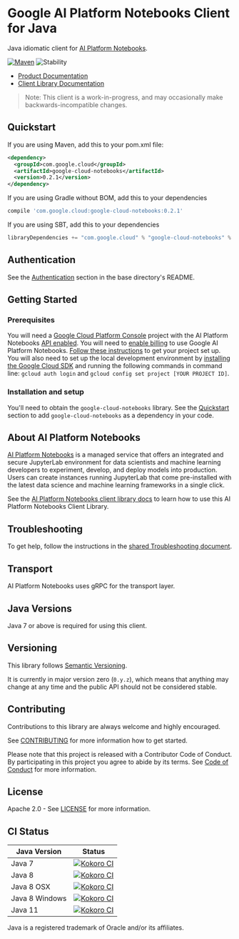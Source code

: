 # Google AI Platform Notebooks Client for Java

Java idiomatic client for [AI Platform Notebooks][product-docs].

[![Maven][maven-version-image]][maven-version-link]
![Stability][stability-image]

- [Product Documentation][product-docs]
- [Client Library Documentation][javadocs]

> Note: This client is a work-in-progress, and may occasionally
> make backwards-incompatible changes.

## Quickstart


If you are using Maven, add this to your pom.xml file:

```xml
<dependency>
  <groupId>com.google.cloud</groupId>
  <artifactId>google-cloud-notebooks</artifactId>
  <version>0.2.1</version>
</dependency>

```

If you are using Gradle without BOM, add this to your dependencies
```Groovy
compile 'com.google.cloud:google-cloud-notebooks:0.2.1'
```

If you are using SBT, add this to your dependencies
```Scala
libraryDependencies += "com.google.cloud" % "google-cloud-notebooks" % "0.2.1"
```

## Authentication

See the [Authentication][authentication] section in the base directory's README.

## Getting Started

### Prerequisites

You will need a [Google Cloud Platform Console][developer-console] project with the AI Platform Notebooks [API enabled][enable-api].
You will need to [enable billing][enable-billing] to use Google AI Platform Notebooks.
[Follow these instructions][create-project] to get your project set up. You will also need to set up the local development environment by
[installing the Google Cloud SDK][cloud-sdk] and running the following commands in command line:
`gcloud auth login` and `gcloud config set project [YOUR PROJECT ID]`.

### Installation and setup

You'll need to obtain the `google-cloud-notebooks` library.  See the [Quickstart](#quickstart) section
to add `google-cloud-notebooks` as a dependency in your code.

## About AI Platform Notebooks


[AI Platform Notebooks][product-docs] is a managed service that offers an integrated and secure JupyterLab environment for data scientists and machine learning developers to experiment, develop, and deploy models into production. Users can create instances running JupyterLab that come pre-installed with the latest data science and machine learning frameworks in a single click.

See the [AI Platform Notebooks client library docs][javadocs] to learn how to
use this AI Platform Notebooks Client Library.






## Troubleshooting

To get help, follow the instructions in the [shared Troubleshooting document][troubleshooting].

## Transport

AI Platform Notebooks uses gRPC for the transport layer.

## Java Versions

Java 7 or above is required for using this client.

## Versioning


This library follows [Semantic Versioning](http://semver.org/).


It is currently in major version zero (``0.y.z``), which means that anything may change at any time
and the public API should not be considered stable.

## Contributing


Contributions to this library are always welcome and highly encouraged.

See [CONTRIBUTING][contributing] for more information how to get started.

Please note that this project is released with a Contributor Code of Conduct. By participating in
this project you agree to abide by its terms. See [Code of Conduct][code-of-conduct] for more
information.

## License

Apache 2.0 - See [LICENSE][license] for more information.

## CI Status

Java Version | Status
------------ | ------
Java 7 | [![Kokoro CI][kokoro-badge-image-1]][kokoro-badge-link-1]
Java 8 | [![Kokoro CI][kokoro-badge-image-2]][kokoro-badge-link-2]
Java 8 OSX | [![Kokoro CI][kokoro-badge-image-3]][kokoro-badge-link-3]
Java 8 Windows | [![Kokoro CI][kokoro-badge-image-4]][kokoro-badge-link-4]
Java 11 | [![Kokoro CI][kokoro-badge-image-5]][kokoro-badge-link-5]

Java is a registered trademark of Oracle and/or its affiliates.

[product-docs]: https://cloud.google.com/ai-platform-notebooks
[javadocs]: https://googleapis.dev/java/google-cloud-notebooks/latest/index.html
[kokoro-badge-image-1]: http://storage.googleapis.com/cloud-devrel-public/java/badges/java-notebooks/java7.svg
[kokoro-badge-link-1]: http://storage.googleapis.com/cloud-devrel-public/java/badges/java-notebooks/java7.html
[kokoro-badge-image-2]: http://storage.googleapis.com/cloud-devrel-public/java/badges/java-notebooks/java8.svg
[kokoro-badge-link-2]: http://storage.googleapis.com/cloud-devrel-public/java/badges/java-notebooks/java8.html
[kokoro-badge-image-3]: http://storage.googleapis.com/cloud-devrel-public/java/badges/java-notebooks/java8-osx.svg
[kokoro-badge-link-3]: http://storage.googleapis.com/cloud-devrel-public/java/badges/java-notebooks/java8-osx.html
[kokoro-badge-image-4]: http://storage.googleapis.com/cloud-devrel-public/java/badges/java-notebooks/java8-win.svg
[kokoro-badge-link-4]: http://storage.googleapis.com/cloud-devrel-public/java/badges/java-notebooks/java8-win.html
[kokoro-badge-image-5]: http://storage.googleapis.com/cloud-devrel-public/java/badges/java-notebooks/java11.svg
[kokoro-badge-link-5]: http://storage.googleapis.com/cloud-devrel-public/java/badges/java-notebooks/java11.html
[stability-image]: https://img.shields.io/badge/stability-beta-yellow
[maven-version-image]: https://img.shields.io/maven-central/v/com.google.cloud/google-cloud-notebooks.svg
[maven-version-link]: https://search.maven.org/search?q=g:com.google.cloud%20AND%20a:google-cloud-notebooks&core=gav
[authentication]: https://github.com/googleapis/google-cloud-java#authentication
[developer-console]: https://console.developers.google.com/
[create-project]: https://cloud.google.com/resource-manager/docs/creating-managing-projects
[cloud-sdk]: https://cloud.google.com/sdk/
[troubleshooting]: https://github.com/googleapis/google-cloud-common/blob/master/troubleshooting/readme.md#troubleshooting
[contributing]: https://github.com/googleapis/java-notebooks/blob/master/CONTRIBUTING.md
[code-of-conduct]: https://github.com/googleapis/java-notebooks/blob/master/CODE_OF_CONDUCT.md#contributor-code-of-conduct
[license]: https://github.com/googleapis/java-notebooks/blob/master/LICENSE
[enable-billing]: https://cloud.google.com/apis/docs/getting-started#enabling_billing
[enable-api]: https://console.cloud.google.com/flows/enableapi?apiid=notebooks.googleapis.com
[libraries-bom]: https://github.com/GoogleCloudPlatform/cloud-opensource-java/wiki/The-Google-Cloud-Platform-Libraries-BOM
[shell_img]: https://gstatic.com/cloudssh/images/open-btn.png
